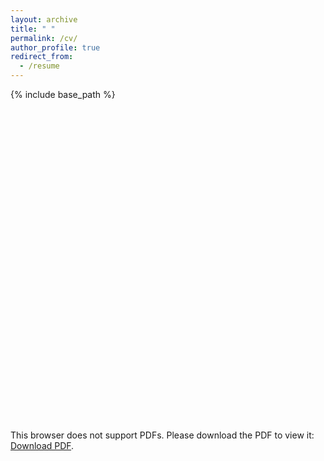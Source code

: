 ```yaml
---
layout: archive
title: " "
permalink: /cv/
author_profile: true
redirect_from:
  - /resume
---
```

{% include base_path %}

<object data="https://kristinarapuano.github.io/files/Rapuano_CV_August2020.pdf" type="application/pdf" width="600" height="500">
    <embed src="https://kristinarapuano.github.io/files/Rapuano_CV_August2020.pdf" width="600px" height="500px" />
        <p>This browser does not support PDFs. Please download the PDF to view it: 
        <a href="https://kristinarapuano.github.io/files/Rapuano_CV_August2020.pdf">Download PDF</a>.</p>
    </embed></object>
